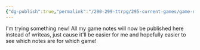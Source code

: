```yaml
---
{"dg-publish":true,"permalink":"/290-299-ttrpg/295-current-games/game-notes-site/","tags":"gardenEntry","dgHomeLink":true,"dgPassFrontmatter":false,"dgShowBacklinks":true,"dgShowLocalGraph":false,"dgShowInlineTitle":true}
---
```



I'm trying something new!
All my game notes will now be published here instead of writeas, just cause it'll be easier for me and hopefully easier to see which notes are for which game!